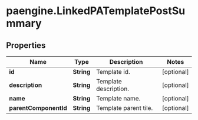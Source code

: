 # paengine.LinkedPATemplatePostSummary

## Properties

Name | Type | Description | Notes
------------ | ------------- | ------------- | -------------
**id** | **String** | Template id. | [optional] 
**description** | **String** | Template description. | [optional] 
**name** | **String** | Template name. | [optional] 
**parentComponentId** | **String** | Template parent tile. | [optional] 


